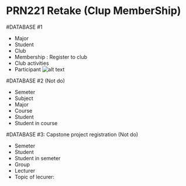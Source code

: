 #  PRN221 Retake (Clup MemberShip)

#DATABASE #1
- Major
- Student
- Club 
- Membership : Register to club
- Club activities
- Participant
![alt text](https://github.com/thientm27/Club-MemberShip/main/images/image2.png?raw=true)

#DATABASE #2 (Not do)
- Semeter
- Subject 
- Major 
- Course
- Student
- Student in course

#DATABASE #3: Capstone project registration (Not do)
- Semeter
- Student 
- Student in semeter
- Group
- Lecturer
- Topic of lecurer: 
